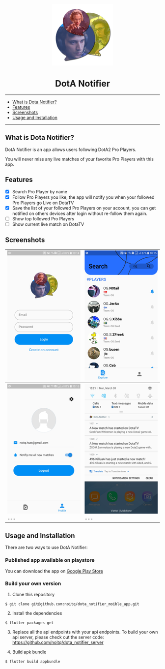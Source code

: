 <p align="center">
  <img src="docs/images/app_icon.png" width="200">
</p>
<h1 align="center"> DotA Notifier </h1>

---

- [What is Dota Notifier?](#what-is-dota-notifier)
- [Features](#features)
- [Screenshots](#screenshots)
- [Usage and Installation](#usage-and-installation)

---


## What is Dota Notifier?

DotA Notifier is an app allows users following DotA2 Pro Players. 

You will never miss any live matches of your favorite Pro Players with this app.

## Features

- [x] Search Pro Player by name
- [x] Follow Pro Players you like, the app will notify you when your followed Pro Players go Live on DotaTV
- [x] Save the list of your followed Pro Players on your account, you can get notified on others devices after login without re-follow them again.
- [ ] Show top followed Pro Players
- [ ] Show current live match on DotaTV

## Screenshots

|<img src="docs/screenshots/login.jpg" width="250">|<img src="docs/screenshots/home.jpg" width="250">|
|---|---|
|<img src="docs/screenshots/profile.jpg" width="250">|<img src="docs/screenshots/notification.jpg" width="250">|
|---|---|

## Usage and Installation

There are two ways to use DotA Notifier:

### Published app available on playstore
You can download the app on [Google Play Store](https://play.google.com/store/apps/details?id=com.herokuapp.dotanotifier)

### Build your own version
1. Clone this repository
```
$ git clone git@github.com:noitq/dota_notifier_moible_app.git
```
2. Install the dependencies
```
$ flutter packages get
```
3. Replace all the api endpoints with your api endpoints.
To build your own api server, please check out the server code: https://github.com/noitq/dota_notifier_server

4. Build apk bundle
```
$ flutter build appbundle
```
